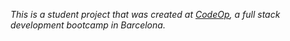 _This is a student project that was created at
[CodeOp](http://codeop.tech), a full stack development bootcamp in Barcelona._